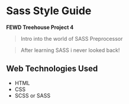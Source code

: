 # Sass Style Guide 
__FEWD Treehouse Project 4__

> Intro into the world of SASS Preprocessor

> After learning SASS i never looked back!

## Web Technologies Used
* HTML
* CSS
* SCSS or SASS


